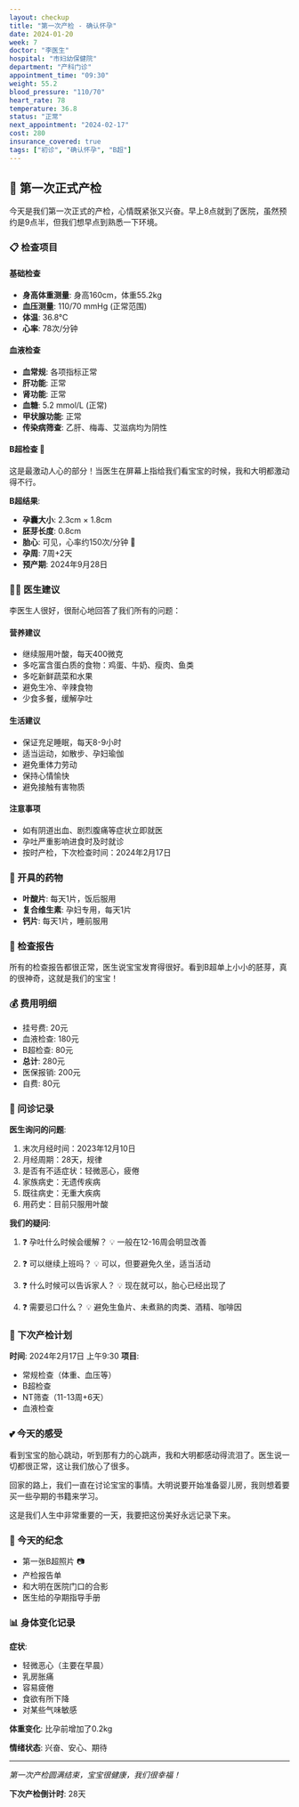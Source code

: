 ```yaml
---
layout: checkup
title: "第一次产检 - 确认怀孕"
date: 2024-01-20
week: 7
doctor: "李医生"
hospital: "市妇幼保健院"
department: "产科门诊"
appointment_time: "09:30"
weight: 55.2
blood_pressure: "110/70"
heart_rate: 78
temperature: 36.8
status: "正常"
next_appointment: "2024-02-17"
cost: 280
insurance_covered: true
tags: ["初诊", "确认怀孕", "B超"]
---
```


## 🏥 第一次正式产检

今天是我们第一次正式的产检，心情既紧张又兴奋。早上8点就到了医院，虽然预约是9点半，但我们想早点到熟悉一下环境。

### 📋 检查项目

#### 基础检查
- **身高体重测量**: 身高160cm，体重55.2kg
- **血压测量**: 110/70 mmHg (正常范围)
- **体温**: 36.8°C
- **心率**: 78次/分钟

#### 血液检查
- **血常规**: 各项指标正常
- **肝功能**: 正常
- **肾功能**: 正常
- **血糖**: 5.2 mmol/L (正常)
- **甲状腺功能**: 正常
- **传染病筛查**: 乙肝、梅毒、艾滋病均为阴性

#### B超检查 🎉
这是最激动人心的部分！当医生在屏幕上指给我们看宝宝的时候，我和大明都激动得不行。

**B超结果**:
- **孕囊大小**: 2.3cm × 1.8cm
- **胚芽长度**: 0.8cm
- **胎心**: 可见，心率约150次/分钟 💓
- **孕周**: 7周+2天
- **预产期**: 2024年9月28日

### 👩‍⚕️ 医生建议

李医生人很好，很耐心地回答了我们所有的问题：

#### 营养建议
- 继续服用叶酸，每天400微克
- 多吃富含蛋白质的食物：鸡蛋、牛奶、瘦肉、鱼类
- 多吃新鲜蔬菜和水果
- 避免生冷、辛辣食物
- 少食多餐，缓解孕吐

#### 生活建议
- 保证充足睡眠，每天8-9小时
- 适当运动，如散步、孕妇瑜伽
- 避免重体力劳动
- 保持心情愉快
- 避免接触有害物质

#### 注意事项
- 如有阴道出血、剧烈腹痛等症状立即就医
- 孕吐严重影响进食时及时就诊
- 按时产检，下次检查时间：2024年2月17日

### 💊 开具的药物

- **叶酸片**: 每天1片，饭后服用
- **复合维生素**: 孕妇专用，每天1片
- **钙片**: 每天1片，睡前服用

### 📄 检查报告

所有的检查报告都很正常，医生说宝宝发育得很好。看到B超单上小小的胚芽，真的很神奇，这就是我们的宝宝！

### 💰 费用明细

- 挂号费: 20元
- 血液检查: 180元
- B超检查: 80元
- **总计**: 280元
- 医保报销: 200元
- 自费: 80元

### 📝 问诊记录

**医生询问的问题**:
1. 末次月经时间：2023年12月10日
2. 月经周期：28天，规律
3. 是否有不适症状：轻微恶心，疲倦
4. 家族病史：无遗传疾病
5. 既往病史：无重大疾病
6. 用药史：目前只服用叶酸

**我们的疑问**:
1. ❓ 孕吐什么时候会缓解？
   💡 一般在12-16周会明显改善

2. ❓ 可以继续上班吗？
   💡 可以，但要避免久坐，适当活动

3. ❓ 什么时候可以告诉家人？
   💡 现在就可以，胎心已经出现了

4. ❓ 需要忌口什么？
   💡 避免生鱼片、未煮熟的肉类、酒精、咖啡因

### 🎯 下次产检计划

**时间**: 2024年2月17日 上午9:30
**项目**: 
- 常规检查（体重、血压等）
- B超检查
- NT筛查（11-13周+6天）
- 血液检查

### 💕 今天的感受

看到宝宝的胎心跳动，听到那有力的心跳声，我和大明都感动得流泪了。医生说一切都很正常，这让我们放心了很多。

回家的路上，我们一直在讨论宝宝的事情。大明说要开始准备婴儿房，我则想着要买一些孕期的书籍来学习。

这是我们人生中非常重要的一天，我要把这份美好永远记录下来。

### 📸 今天的纪念

- 第一张B超照片 📷
- 产检报告单
- 和大明在医院门口的合影
- 医生给的孕期指导手册

### 📊 身体变化记录

**症状**:
- 轻微恶心（主要在早晨）
- 乳房胀痛
- 容易疲倦
- 食欲有所下降
- 对某些气味敏感

**体重变化**: 比孕前增加了0.2kg

**情绪状态**: 兴奋、安心、期待

---

*第一次产检圆满结束，宝宝很健康，我们很幸福！*

**下次产检倒计时**: 28天